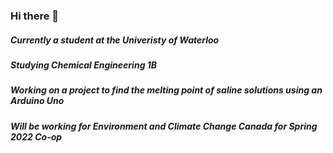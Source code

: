 ### Hi there 👋

##### Currently a student at the Univeristy of Waterloo
##### Studying Chemical Engineering 1B
##### Working on a project to find the melting point of saline solutions using an Arduino Uno
##### Will be working for Environment and Climate Change Canada for Spring 2022 Co-op
<!--
**AydinReid03/AydinReid03** is a ✨ _special_ ✨ repository because its `README.md` (this file) appears on your GitHub profile.

Here are some ideas to get you started:

- 🔭 I’m currently working on ...
- 🌱 I’m currently learning ...
- 👯 I’m looking to collaborate on ...
- 🤔 I’m looking for help with ...
- 💬 Ask me about ...
- 📫 How to reach me: ...
- 😄 Pronouns: ...
- ⚡ Fun fact: ...
-->
